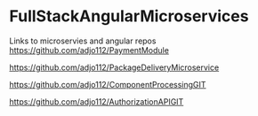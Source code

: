 # FullStackAngularMicroservices

Links to microservies and angular repos
https://github.com/adjo112/PaymentModule

https://github.com/adjo112/PackageDeliveryMicroservice

https://github.com/adjo112/ComponentProcessingGIT

https://github.com/adjo112/AuthorizationAPIGIT
